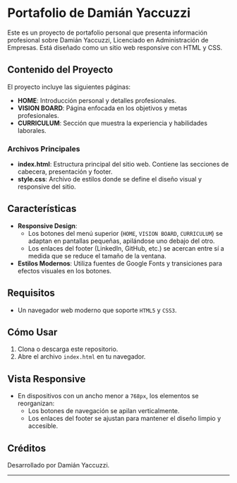 # Portafolio de Damián Yaccuzzi

Este es un proyecto de portafolio personal que presenta información profesional sobre Damián Yaccuzzi, Licenciado en Administración de Empresas. Está diseñado como un sitio web responsive con HTML y CSS.

## Contenido del Proyecto

El proyecto incluye las siguientes páginas:
- **HOME**: Introducción personal y detalles profesionales.
- **VISION BOARD**: Página enfocada en los objetivos y metas profesionales.
- **CURRICULUM**: Sección que muestra la experiencia y habilidades laborales.

### Archivos Principales

- **index.html**: Estructura principal del sitio web. Contiene las secciones de cabecera, presentación y footer.
- **style.css**: Archivo de estilos donde se define el diseño visual y responsive del sitio.

## Características

- **Responsive Design**: 
  - Los botones del menú superior (`HOME`, `VISION BOARD`, `CURRICULUM`) se adaptan en pantallas pequeñas, apilándose uno debajo del otro.
  - Los enlaces del footer (LinkedIn, GitHub, etc.) se acercan entre sí a medida que se reduce el tamaño de la ventana.
- **Estilos Modernos**: Utiliza fuentes de Google Fonts y transiciones para efectos visuales en los botones.

## Requisitos

- Un navegador web moderno que soporte `HTML5` y `CSS3`.

## Cómo Usar

1. Clona o descarga este repositorio.
2. Abre el archivo `index.html` en tu navegador.

## Vista Responsive

- En dispositivos con un ancho menor a `768px`, los elementos se reorganizan:
  - Los botones de navegación se apilan verticalmente.
  - Los enlaces del footer se ajustan para mantener el diseño limpio y accesible.

## Créditos

Desarrollado por Damián Yaccuzzi.

---
